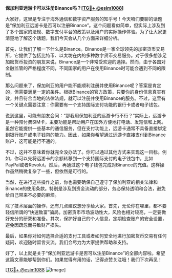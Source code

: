 **保加利亚远游卡可以注册Binance吗？[[TG💪+ @esim1088](https://t.me/s/esim1088)]**

大家好，这里是专注于海外通信和数字资产服务的知乎号！今天咱们要聊的话题是“保加利亚远游卡是否可以注册Binance”。这个问题看似简单，但实际上涉及到了多个国家的法规、数字支付平台的政策以及用户的实际操作体验。为了让大家更清楚地了解这个话题，我们今天会从几个方面来详细分析。

首先，让我们了解一下什么是Binance。Binance是一家全球领先的加密货币交易所，它提供了包括比特币、以太坊在内的多种数字货币交易服务。对于很多想涉足加密货币投资的朋友来说，Binance是一个非常受欢迎的选择。然而，由于各国对金融监管的严格程度不同，不同国家的用户在使用Binance时可能会遇到不同的限制。

那么问题来了，保加利亚的用户能不能顺利注册并使用Binance呢？答案是肯定的，但需要满足一定的条件。根据Binance的官方政策，只要你的身份信息真实有效，并且符合当地的法律法规，就可以注册并使用Binance的服务。不过，这里有一个关键点需要注意：你需要有一个支持国际支付功能的银行卡或者电子钱包。

说到这里，可能有朋友会问：“那我用保加利亚的远游卡行不行？”实际上，远游卡是一种预付费SIM卡，主要功能是帮助用户在国外方便地打电话、发短信和上网。虽然它能提供一些基本的通信服务，但在支付功能上，远游卡通常不具备直接绑定到银行账户或电子钱包的能力。因此，如果你希望通过远游卡直接支付到Binance账户，这可能是行不通的。

不过，这并不意味着你就完全没办法了。你可以通过其他方式来实现这一目标。例如，你可以先将远游卡的余额转移到一个支持国际支付的电子钱包中，比如PayPal或者Revolut。然后，再通过这个电子钱包完成对Binance的充值。这样操作虽然稍微复杂了一些，但依然是可行的。

当然，在进行这些操作之前，你也需要确保自己遵守了保加利亚的相关法律和Binance的使用条款。特别是涉及到资金流动的部分，务必保持透明和合法，避免给自己带来不必要的麻烦。

除了技术层面的操作，还有几点建议想分享给大家。首先，无论你在哪里，都不要轻信所谓的“快速致富”骗局。加密货币市场波动性大，风险也相对较高，一定要做好充分的研究和准备。其次，保护好自己的个人信息，定期检查账户的安全设置，避免因疏忽而导致财产损失。

最后，如果你对如何选择合适的支付工具或者如何安全地进行加密货币交易有任何疑问，欢迎随时留言交流。我们会尽力为大家提供帮助和支持。

好了，以上就是关于“保加利亚远游卡是否可以注册Binance”的全部内容啦。希望这篇文章能够帮到你们。如果觉得有用的话，记得点赞关注哦！我们下次再见！

[[TG💪+ @esim1088](https://t.me/s/esim1088) ![Image](https://i.postimg.cc/4NQfJmqS/Snipaste-2025-05-13-00-14-12.png)]